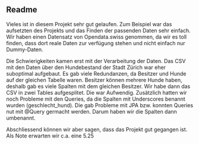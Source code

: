 ## Readme

Vieles ist in diesem Projekt sehr gut gelaufen. 
Zum Beispiel war das aufsetzten des Projekts und das Finden der passenden Daten sehr einfach.
Wir haben einen Datensatz von Opendata.swiss genommen, da wir es toll finden, dass dort reale Daten
zur verfügung stehen und nicht einfach nur Dummy-Daten.

Die Schwierigkeiten kamen erst mit der Verarbeitung der Daten. 
Das CSV mit den Daten über den Hundebestand der Stadt Zürich war eher suboptimal aufgebaut. 
Es gab viele Redundanzen, da Besitzer und Hunde auf der gleichen Tabelle waren. 
Besitzer können mehrere Hunde haben, deshalb gab es viele Spalten mit dem gleichen Besitzer.
Wir habe dann das CSV in zwei Tables aufgesplitet. Die war Aufwendig. Zusätzlich hatten wir noch Probleme
mit den Queries, da die Spalten mit Underscores benannt wurden (geschlecht_hund). Die gab Probleme mit JPA bzw.
konnten Queries nut mit @Query germacht werden. Darum haben wir die Spalten dann umbenannt.

Abschliessend können wir aber sagen, dass das Projekt gut gegangen ist. 
Als Note erwarten wir c.a. eine 5.25